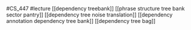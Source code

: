 #CS_447
#lecture
[[dependency treebank]]
[[phrase structure tree bank sector pantry]]
[[dependency tree noise translation]]
[[dependency annotation dependency tree bank]]
[[dependency tree bag]]

